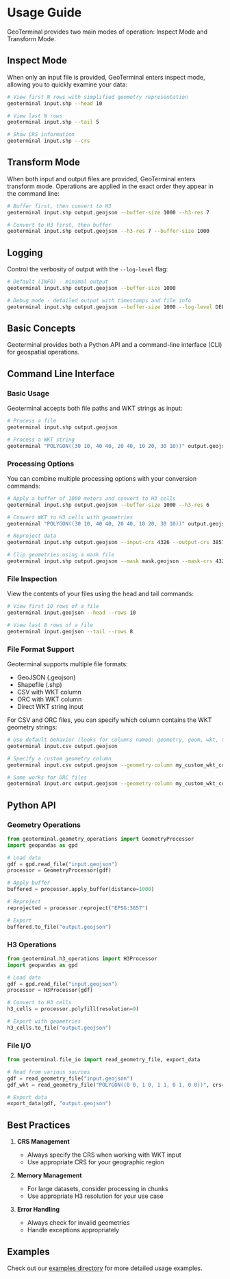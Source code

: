 # Usage Guide

GeoTerminal provides two main modes of operation: Inspect Mode and Transform Mode.

## Inspect Mode

When only an input file is provided, GeoTerminal enters inspect mode, allowing you to quickly examine your data:

```bash
# View first N rows with simplified geometry representation
geoterminal input.shp --head 10

# View last N rows
geoterminal input.shp --tail 5

# Show CRS information
geoterminal input.shp --crs
```

## Transform Mode

When both input and output files are provided, GeoTerminal enters transform mode. Operations are applied in the exact order they appear in the command line:

```bash
# Buffer first, then convert to H3
geoterminal input.shp output.geojson --buffer-size 1000 --h3-res 7

# Convert to H3 first, then buffer
geoterminal input.shp output.geojson --h3-res 7 --buffer-size 1000
```

## Logging

Control the verbosity of output with the `--log-level` flag:

```bash
# Default (INFO) - minimal output
geoterminal input.shp output.geojson --buffer-size 1000

# Debug mode - detailed output with timestamps and file info
geoterminal input.shp output.geojson --buffer-size 1000 --log-level DEBUG
```

## Basic Concepts

Geoterminal provides both a Python API and a command-line interface (CLI) for geospatial operations.

## Command Line Interface

### Basic Usage

Geoterminal accepts both file paths and WKT strings as input:

```bash
# Process a file
geoterminal input.shp output.geojson

# Process a WKT string
geoterminal "POLYGON((30 10, 40 40, 20 40, 10 20, 30 10))" output.geojson
```

### Processing Options

You can combine multiple processing options with your conversion commands:

```bash
# Apply a buffer of 1000 meters and convert to H3 cells
geoterminal input.shp output.geojson --buffer-size 1000 --h3-res 6

# Convert WKT to H3 cells with geometries
geoterminal "POLYGON((30 10, 40 40, 20 40, 10 20, 30 10))" output.geojson --h3-res 6 --h3-geom

# Reproject data
geoterminal input.shp output.geojson --input-crs 4326 --output-crs 3857

# Clip geometries using a mask file
geoterminal input.shp output.geojson --mask mask.geojson --mask-crs 4326
```

### File Inspection

View the contents of your files using the head and tail commands:

```bash
# View first 10 rows of a file
geoterminal input.geojson --head --rows 10

# View last 8 rows of a file
geoterminal input.geojson --tail --rows 8
```

### File Format Support

Geoterminal supports multiple file formats:

- GeoJSON (.geojson)
- Shapefile (.shp)
- CSV with WKT column
- ORC with WKT column
- Direct WKT string input

For CSV and ORC files, you can specify which column contains the WKT geometry strings:

```bash
# Use default behavior (looks for columns named: geometry, geom, wkt, the_geom)
geoterminal input.csv output.geojson

# Specify a custom geometry column
geoterminal input.csv output.geojson --geometry-column my_custom_wkt_column

# Same works for ORC files
geoterminal input.orc output.geojson --geometry-column my_custom_wkt_column
```

## Python API

### Geometry Operations

```python
from geoterminal.geometry_operations import GeometryProcessor
import geopandas as gpd

# Load data
gdf = gpd.read_file("input.geojson")
processor = GeometryProcessor(gdf)

# Apply buffer
buffered = processor.apply_buffer(distance=1000)

# Reproject
reprojected = processor.reproject("EPSG:3857")

# Export
buffered.to_file("output.geojson")
```

### H3 Operations

```python
from geoterminal.h3_operations import H3Processor
import geopandas as gpd

# Load data
gdf = gpd.read_file("input.geojson")
processor = H3Processor(gdf)

# Convert to H3 cells
h3_cells = processor.polyfill(resolution=9)

# Export with geometries
h3_cells.to_file("output.geojson")
```

### File I/O

```python
from geoterminal.file_io import read_geometry_file, export_data

# Read from various sources
gdf = read_geometry_file("input.geojson")
gdf_wkt = read_geometry_file("POLYGON((0 0, 1 0, 1 1, 0 1, 0 0))", crs="EPSG:4326")

# Export data
export_data(gdf, "output.geojson")
```

## Best Practices

1. **CRS Management**

   - Always specify the CRS when working with WKT input
   - Use appropriate CRS for your geographic region

2. **Memory Management**

   - For large datasets, consider processing in chunks
   - Use appropriate H3 resolution for your use case

3. **Error Handling**

   - Always check for invalid geometries
   - Handle exceptions appropriately

## Examples

Check out our [examples directory](https://github.com/jeronimoluza/geoterminal/tree/main/examples) for more detailed usage examples.
